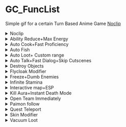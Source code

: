 # GC_FuncList
Simple gif for a certain Turn Based Anime Game
[Noclip](Noclip.md)

<details>
  <summary>Noclip</summary>
  <img src="https://github.com/0kolya0/GC_FuncList/blob/main/gif/No%20Clip.gif"/>
</details>

<details>
  <summary>Ability Reduce+Max Energy</summary>
  <img src="https://github.com/0kolya0/GC_FuncList/blob/main/gif/Ability%20Reduce+Max%20Energy.gif"/>
</details>

<details>
  <summary>Auto Cook+Fast Proficiency</summary>
  <img src="https://github.com/0kolya0/GC_FuncList/blob/main/gif/Ability%20Reduce+Max%20Energy.gif"/>
</details>


<details>
  <summary>Auto Fish</summary>
  <img src="https://github.com/0kolya0/GC_FuncList/blob/main/gif/Auto%20Fish.gif"/>
</details>


<details>
  <summary>Auto Loot+ Custom range</summary>
  <img src="https://github.com/0kolya0/GC_FuncList/blob/main/gif/Auto%20Loot%2B%20Custom%20range.gif"/>
</details>

<details>
  <summary>Auto Talk+Fast Dialog+Skip Cutscenes</summary>
  <img src="https://github.com/0kolya0/GC_FuncList/blob/main/gif/Auto%20Talk%2BFast%20Dialog%2BSkip%20Cutscenes.gif"/>
</details>
<details>
  <summary>Destroy Objects</summary>
  <img src="https://github.com/0kolya0/GC_FuncList/blob/main/gif/Destroy%20Objects.gif"/>
</details>
<details>
  <summary>Flycloak Modifier</summary>
  <img src="https://github.com/0kolya0/GC_FuncList/blob/main/gif/Flycloak%20Modifier.gif"/>
</details>
<details>
  <summary>Freeze+Dumb Enemies</summary>
  <img src="https://github.com/0kolya0/GC_FuncList/blob/main/gif/Freeze%2BDumb%20Enemies.gif"/>
</details>

<details>
  <summary>Infinite Stamina</summary>
  <img src="https://github.com/0kolya0/GC_FuncList/blob/main/gif/Infinite%20Stamina.gif"/>
</details>

<details>
  <summary>Interactive map+ESP</summary>
  <img src="https://github.com/0kolya0/GC_FuncList/blob/main/gif/Interactive%20map%2BESP.gif"/>
</details>

<details>
  <summary>Kill Aura+Instant Death Mode</summary>
  <img src="https://github.com/0kolya0/GC_FuncList/blob/main/gif/Kill%20Aura%2BInstant%20Death%20Mode.gif"/>
</details>

<details>
  <summary>Open Team Immediately</summary>
  <img src="https://github.com/0kolya0/GC_FuncList/blob/main/gif/Open%20Team%20Immediately.gif"/>
</details>

<details>
  <summary>Paimon follow</summary>
  <img src="https://github.com/0kolya0/GC_FuncList/blob/main/gif/Paimon%20follow.gif"/>
</details>

<details>
  <summary>Quest Teleport</summary>
  <img src="https://github.com/0kolya0/GC_FuncList/blob/main/gif/Quest%20Teleport.gif"/>
</details>

<details>
  <summary>Skin Modifier</summary>
  <img src="https://github.com/0kolya0/GC_FuncList/blob/main/gif/Skin%20Modifier.gif"/>
</details>

<details>
  <summary>Vacuum Loot</summary>
  <img src="https://github.com/0kolya0/GC_FuncList/blob/main/gif/Vacuum%20Loot.gif"/>
</details>
